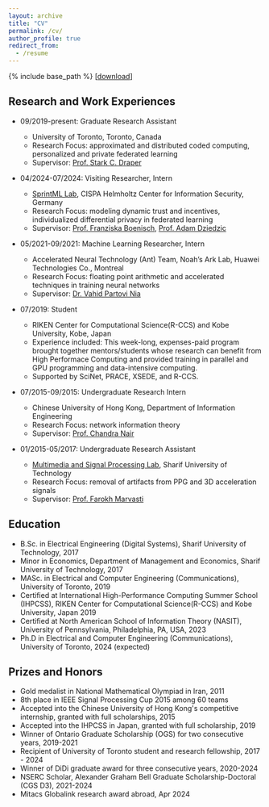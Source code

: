 ```yaml
---
layout: archive
title: "CV"
permalink: /cv/
author_profile: true
redirect_from:
  - /resume
---
```


{% include base_path %}
[[download](/files/CV.pdf)]

## Research and Work Experiences

* 09/2019-present: Graduate Research Assistant
  * University of Toronto, Toronto, Canada
  * Research Focus: approximated and distributed coded computing, personalized and private federated learning
  * Supervisor: [Prof. Stark C. Draper](https://www.ece.utoronto.ca/people/draper-s/)
  
* 04/2024-07/2024: Visiting Researcher, Intern
  * [SprintML Lab](https://sprintml.com/), CISPA Helmholtz Center for Information Security, Germany
  * Research Focus: modeling dynamic trust and incentives, individualized differential privacy in federated learning
  * Supervisor: [Prof. Franziska Boenisch](https://franziska-boenisch.de/), [Prof. Adam Dziedzic](https://adam-dziedzic.com/)

* 05/2021-09/2021: Machine Learning Researcher, Intern
  * Accelerated Neural Technology (Ant) Team, Noah’s Ark Lab, Huawei Technologies Co., Montreal
  * Research Focus: floating point arithmetic and accelerated techniques in training neural networks 
  * Supervisor: [Dr. Vahid Partovi Nia](https://cerc-datascience.polymtl.ca/person/vahid-partovi-nia/)

* 07/2019: Student
  * RIKEN Center for Computational Science(R-CCS) and Kobe University, Kobe, Japan
  * Experience included: This week-long, expenses-paid program brought together mentors/students whose research can benefit from High Performace Computing and provided training in parallel and GPU programming and data-intensive computing. 
  * Supported by SciNet, PRACE, XSEDE, and R-CCS.
 
* 07/2015-09/2015: Undergraduate Research Intern
  * Chinese University of Hong Kong, Department of Information Engineering
  * Research Focus: network information theory 
  * Supervisor: [Prof. Chandra Nair](http://chandra.ie.cuhk.edu.hk/)
 
* 01/2015-05/2017: Undergraduate Research Assistant
  * [Multimedia and Signal Processing Lab](http://ee.sharif.edu/~msl/), Sharif University of Technology
  * Research Focus: removal of artifacts from PPG and 3D acceleration signals 
  * Supervisor: [Prof. Farokh Marvasti](http://acri.sharif.ir/resume/marvasti)
 
## Education

* B.Sc. in Electrical Engineering (Digital Systems), Sharif University of Technology, 2017
* Minor in Economics, Department of Management and Economics, Sharif University of Technology, 2017
* MASc. in Electrical and Computer Engineering (Communications), University of Toronto, 2019
* Certified at International High-Performance Computing Summer School (IHPCSS), RIKEN Center for Computational Science(R-CCS) and Kobe University, Japan 2019
* Certified at North American School of Information Theory (NASIT), University of Pennsylvania, Philadelphia, PA, USA, 2023
* Ph.D in Electrical and Computer Engineering (Communications), University of Toronto, 2024 (expected)

## Prizes and Honors

* Gold medalist in National Mathematical Olympiad in Iran, 2011
* 8th place in IEEE Signal Processing Cup 2015 among 60 teams
* Accepted into the Chinese University of Hong Kong's competitive internship, granted with full scholarships, 2015
* Accepted into the IHPCSS in Japan, granted with full scholarship, 2019
* Winner of Ontario Graduate Scholarship (OGS) for two consecutive years, 2019-2021
* Recipient of University of Toronto student and research fellowship, 2017 - 2024
* Winner of DiDi graduate award for three consecutive years, 2020-2024
* NSERC Scholar, Alexander Graham Bell Graduate Scholarship-Doctoral (CGS D3), 2021-2024
* Mitacs Globalink research award abroad, Apr 2024
